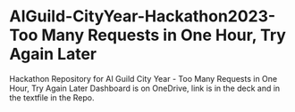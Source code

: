 # AIGuild-CityYear-Hackathon2023-Too Many Requests in One Hour, Try Again Later
Hackathon Repository for AI Guild City Year - Too Many Requests in One Hour, Try Again Later
Dashboard is on OneDrive, link is in the deck and in the textfile in the Repo. 
